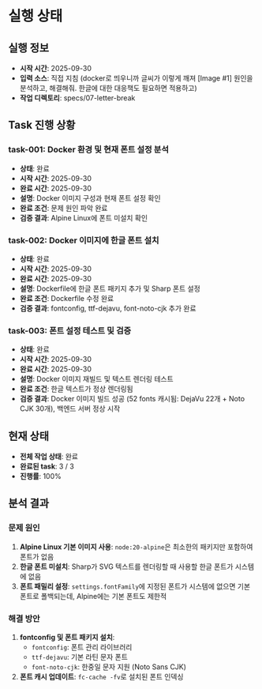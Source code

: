 # 실행 상태

## 실행 정보
- **시작 시간**: 2025-09-30
- **입력 소스**: 직접 지침 (docker로 띄우니까 글씨가 이렇게 깨져 [Image #1] 원인을 분석하고, 해결해줘. 한글에 대한 대응책도 필요하면 적용하고)
- **작업 디렉토리**: specs/07-letter-break

## Task 진행 상황

### task-001: Docker 환경 및 현재 폰트 설정 분석
- **상태**: 완료
- **시작 시간**: 2025-09-30
- **완료 시간**: 2025-09-30
- **설명**: Docker 이미지 구성과 현재 폰트 설정 확인
- **완료 조건**: 문제 원인 파악 완료
- **검증 결과**: Alpine Linux에 폰트 미설치 확인

### task-002: Docker 이미지에 한글 폰트 설치
- **상태**: 완료
- **시작 시간**: 2025-09-30
- **완료 시간**: 2025-09-30
- **설명**: Dockerfile에 한글 폰트 패키지 추가 및 Sharp 폰트 설정
- **완료 조건**: Dockerfile 수정 완료
- **검증 결과**: fontconfig, ttf-dejavu, font-noto-cjk 추가 완료

### task-003: 폰트 설정 테스트 및 검증
- **상태**: 완료
- **시작 시간**: 2025-09-30
- **완료 시간**: 2025-09-30
- **설명**: Docker 이미지 재빌드 및 텍스트 렌더링 테스트
- **완료 조건**: 한글 텍스트가 정상 렌더링됨
- **검증 결과**: Docker 이미지 빌드 성공 (52 fonts 캐시됨: DejaVu 22개 + Noto CJK 30개), 백엔드 서버 정상 시작

## 현재 상태
- **전체 작업 상태**: 완료
- **완료된 task**: 3 / 3
- **진행률**: 100%

## 분석 결과

### 문제 원인
1. **Alpine Linux 기본 이미지 사용**: `node:20-alpine`은 최소한의 패키지만 포함하여 폰트가 없음
2. **한글 폰트 미설치**: Sharp가 SVG 텍스트를 렌더링할 때 사용할 한글 폰트가 시스템에 없음
3. **폰트 패밀리 설정**: `settings.fontFamily`에 지정된 폰트가 시스템에 없으면 기본 폰트로 폴백되는데, Alpine에는 기본 폰트도 제한적

### 해결 방안
1. **fontconfig 및 폰트 패키지 설치**:
   - `fontconfig`: 폰트 관리 라이브러리
   - `ttf-dejavu`: 기본 라틴 문자 폰트
   - `font-noto-cjk`: 한중일 문자 지원 (Noto Sans CJK)
2. **폰트 캐시 업데이트**: `fc-cache -fv`로 설치된 폰트 인덱싱